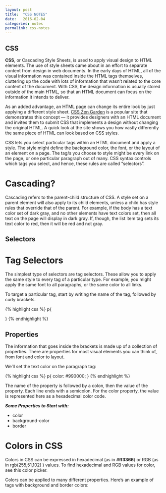 ```yaml
---
layout: post
title:  "CSS NOTES"
date:   2016-02-04
categories: notes
permalink: css-notes
---
```


## CSS

**CSS**, or Cascading Style Sheets, is used to apply visual design to HTML elements. The use of style sheets came about in an effort to separate content from design in web documents. In the early days of HTML, all of the visual information was contained inside the HTML tags themselves, cluttering up the code with lots of information that wasn’t related to the core content of the document. With CSS, the design information is usually stored outside of the main HTML, so that an HTML document can focus on the information it intends to deliver.

As an added advantage, an HTML page can change its entire look by just applying a different style sheet. [CSS Zen Garden](http://www.csszengarden.com/) is a popular site that demonstrates this concept — it provides designers with an HTML document and invites them to submit CSS that implements a design without changing the original HTML. A quick look at the site shows you how vastly differently the same piece of HTML can look based on CSS styles.

CSS lets you select particular tags within an HTML document and apply a style. The style might define the background color, the font, or the layout of an element on a page. The tag/s you choose to style might be every link on the page, or one particular paragraph out of many. CSS syntax controls which tags you select, and hence, these rules are called “selectors”.

# Cascading?

Cascading refers to the parent-child structure of CSS. A style set on a parent element will also apply to its child elements, unless a child has style rules that override that of the parent. For example, if the body has a text color set of dark gray, and no other elements have text colors set, then all text on the page will display in dark gray. If, though, the list item tag sets its text color to red, then it will be red and not gray.

## Selectors

# Tag Selectors

The simplest type of selectors are tag selectors. These allow you to apply the same style to every tag of a particular type. For example, you might apply the same font to all paragraphs, or the same color to all links.

To target a particular tag, start by writing the name of the tag, followed by curly brackets.

{% highlight css %}
p{

 }
{% endhighlight %}

## Properties

The information that goes inside the brackets is made up of a collection of properties. There are properties for most visual elements you can think of, from font and color to layout.

We’ll set the text color on the paragraph tag:

{% highlight css %}
 p{
  	color: #990000;
  }
{% endhighlight %}

The name of the property is followed by a colon, then the value of the property. Each line ends with a semicolon. For the color property, the value is represented here as a hexadecimal color code.

***Some Properties to Start with:***

+ color
+ background-color
+ border

# Colors in CSS
Colors in CSS can be expressed in hexadecimal (as in **#ff3366**) or RGB (as in rgb(255,51,102) ) values. To find hexadecimal and RGB values for color, see this color picker.

Colors can be applied to many different properties. Here’s an example of tags with background and border colors:
